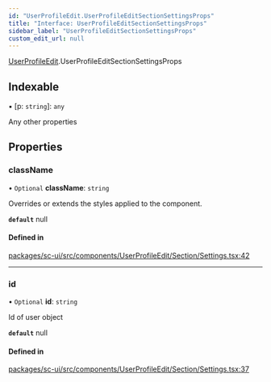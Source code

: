```yaml
---
id: "UserProfileEdit.UserProfileEditSectionSettingsProps"
title: "Interface: UserProfileEditSectionSettingsProps"
sidebar_label: "UserProfileEditSectionSettingsProps"
custom_edit_url: null
---
```


[UserProfileEdit](../modules/UserProfileEdit.md).UserProfileEditSectionSettingsProps

## Indexable

▪ [p: `string`]: `any`

Any other properties

## Properties

### className

• `Optional` **className**: `string`

Overrides or extends the styles applied to the component.

**`default`** null

#### Defined in

[packages/sc-ui/src/components/UserProfileEdit/Section/Settings.tsx:42](https://github.com/selfcommunity/community-ui/blob/1eb776a/packages/sc-ui/src/components/UserProfileEdit/Section/Settings.tsx#L42)

___

### id

• `Optional` **id**: `string`

Id of user object

**`default`** null

#### Defined in

[packages/sc-ui/src/components/UserProfileEdit/Section/Settings.tsx:37](https://github.com/selfcommunity/community-ui/blob/1eb776a/packages/sc-ui/src/components/UserProfileEdit/Section/Settings.tsx#L37)
